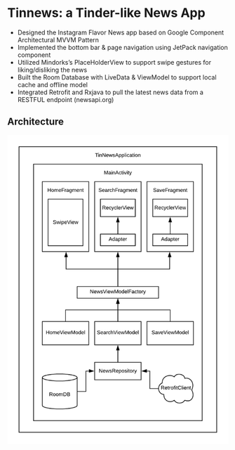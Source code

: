 # Tinnews: a Tinder-like News App 
* Designed the Instagram Flavor News app based on Google Component Architectural MVVM Pattern
* Implemented the bottom bar & page navigation using JetPack navigation component 
* Utilized Mindorks’s PlaceHolderView to support swipe gestures for liking/disliking the news
* Built the Room Database with LiveData & ViewModel to support local cache and offline model
* Integrated Retrofit and Rxjava to pull the latest news data from a RESTFUL endpoint  (newsapi.org) 

## Architecture
![Architecture](TinNews_Architecture.png)
